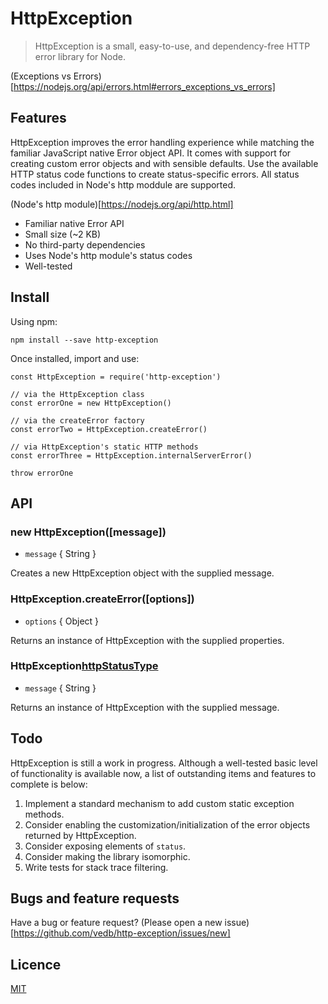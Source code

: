 # HttpException

> HttpException is a small, easy-to-use, and dependency-free HTTP error library for Node.

(Exceptions vs Errors)[https://nodejs.org/api/errors.html#errors_exceptions_vs_errors]

## Features

HttpException improves the error handling experience while matching the
familiar JavaScript native Error object API. It comes with support for creating
custom error objects and with sensible defaults. Use the available HTTP status
code functions to create status-specific errors. All status codes included in
Node's http moddule are supported.

(Node's http module)[https://nodejs.org/api/http.html]

* Familiar native Error API
* Small size (~2 KB)
* No third-party dependencies
* Uses Node's http module's status codes
* Well-tested

## Install

Using npm:

```
npm install --save http-exception
```

Once installed, import and use:

```
const HttpException = require('http-exception')

// via the HttpException class
const errorOne = new HttpException()

// via the createError factory
const errorTwo = HttpException.createError()

// via HttpException's static HTTP methods
const errorThree = HttpException.internalServerError()

throw errorOne
```

## API

### new HttpException([message])

* `message` { String }

Creates a new HttpException object with the supplied message.

### HttpException.createError([options])

* `options` { Object }

Returns an instance of HttpException with the supplied properties.

### HttpException[httpStatusType]([message])

* `message` { String }

Returns an instance of HttpException with the supplied message.

## Todo

HttpException is still a work in progress. Although a well-tested basic level
of functionality is available now, a list of outstanding items and features to
complete is below:

1. Implement a standard mechanism to add custom static exception methods.
2. Consider enabling the customization/initialization of the error objects returned by
   HttpException.
3. Consider exposing elements of `status`.
4. Consider making the library isomorphic.
5. Write tests for stack trace filtering.

## Bugs and feature requests

Have a bug or feature request? (Please open a new issue)[https://github.com/vedb/http-exception/issues/new]

## Licence

[MIT](https://github.com/vedb/http-exception/blob/master/LICENSE)

